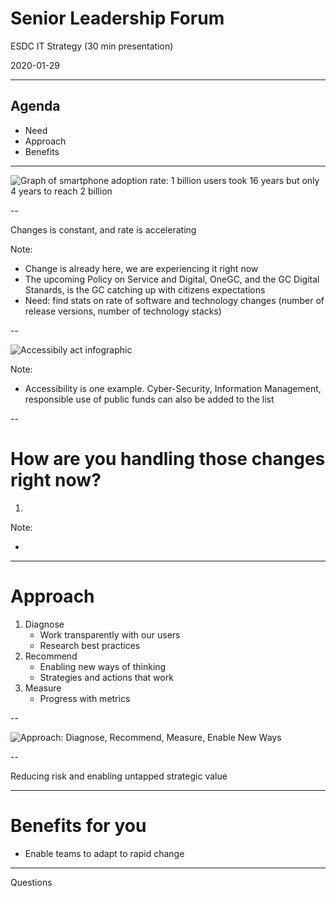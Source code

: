 <!--markdownlint-disable MD033 MD026-->
# Senior Leadership Forum

ESDC IT Strategy (30 min presentation)

2020-01-29

---

## Agenda

- Need
- Approach
- Benefits

---

![Graph of smartphone adoption rate: 1 billion users took 16 years but only 4 years to reach 2 billion]({{baseurl.site}}/assets/images/slf-presentation-smartphone-adoption-infographic-v2-1007.png)

--

Changes is constant, and rate is accelerating

Note:

- Change is already here, we are experiencing it right now
- The upcoming Policy on Service and Digital, OneGC, and the GC Digital Stanards, is the GC catching up with citizens expectations
- Need: find stats on rate of software and technology changes (number of release versions, number of technology stacks)

--

![Accessibily act infographic]({{baseurl.site}}/assets/images/slf-presentation-accessibility.jpg)

Note:

- Accessibility is one example. Cyber-Security, Information Management, responsible use of public funds can also be added to the list

--

# How are you handling those changes right now?

1. 

Note:

- 

---

# Approach

1. Diagnose
   - Work transparently with our users
   - Research best practices
2. Recommend
   - Enabling new ways of thinking
   - Strategies and actions that work
3. Measure
   - Progress with metrics

--

![Approach: Diagnose, Recommend, Measure, Enable New Ways]({{baseurl.site}}/assets/images/slf-presentation-approach.jpg)

--

Reducing risk and enabling untapped strategic value

---

# Benefits for you

- Enable teams to adapt to rapid change

---

Questions
